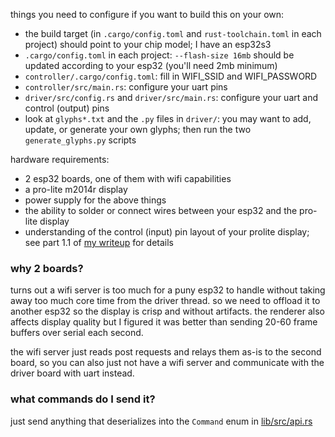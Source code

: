 things you need to configure if you want to build this on your own:
- the build target (in `.cargo/config.toml` and `rust-toolchain.toml` in each project) should point to your chip model; I have an esp32s3
- `.cargo/config.toml` in each project: `--flash-size 16mb` should be updated according to your esp32 (you'll need 2mb minimum)
- `controller/.cargo/config.toml`: fill in WIFI_SSID and WIFI_PASSWORD
- `controller/src/main.rs`: configure your uart pins
- `driver/src/config.rs` and `driver/src/main.rs`: configure your uart and control (output) pins
- look at `glyphs*.txt` and the `.py` files in `driver/`: you may want to add, update, or generate your own glyphs; then run the two `generate_glyphs.py` scripts


hardware requirements:
- 2 esp32 boards, one of them with wifi capabilities
- a pro-lite m2014r display
- power supply for the above things
- the ability to solder or connect wires between your esp32 and the pro-lite display
- understanding of the control (input) pin layout of your prolite display; see part 1.1  of [my writeup](https://natsuai.com/personal/writeup-20241016/index.html) for details


### why 2 boards?

turns out a wifi server is too much for a puny esp32 to handle without taking away too much core time from the driver thread. so we need to offload it to another esp32 so the display is crisp and without artifacts. the renderer also affects display quality but I figured it was better than sending 20-60 frame buffers over serial each second. 

the wifi server just reads post requests and relays them as-is to the second board, so you can also just not have a wifi server and communicate with the driver board with uart instead.


### what commands do I send it?

just send anything that deserializes into the `Command` enum in [lib/src/api.rs](lib/src/api.rs#L9)
